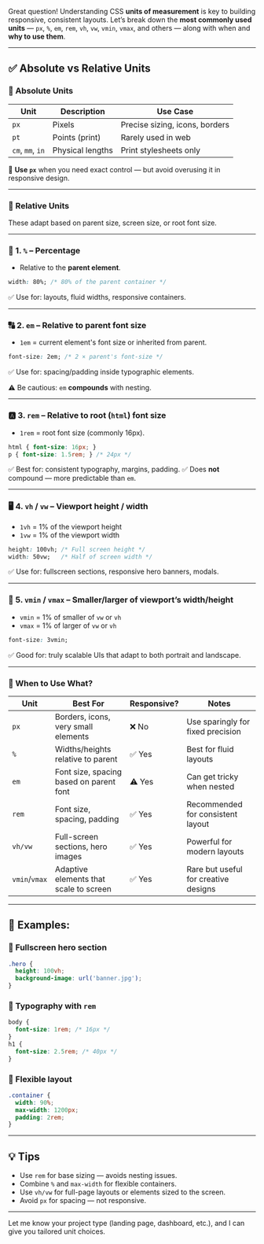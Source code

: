 Great question! Understanding CSS **units of measurement** is key to building responsive, consistent layouts. Let’s break down the **most commonly used units** — `px`, `%`, `em`, `rem`, `vh`, `vw`, `vmin`, `vmax`, and others — along with when and **why to use them**.

---

## ✅ **Absolute vs Relative Units**

### 🧱 Absolute Units

| Unit             | Description      | Use Case                       |
| ---------------- | ---------------- | ------------------------------ |
| `px`             | Pixels           | Precise sizing, icons, borders |
| `pt`             | Points (print)   | Rarely used in web             |
| `cm`, `mm`, `in` | Physical lengths | Print stylesheets only         |

🔸 **Use `px`** when you need exact control — but avoid overusing it in responsive design.

---

### 🔁 Relative Units

These adapt based on parent size, screen size, or root font size.

---

### 📐 1. **`%` – Percentage**

* Relative to the **parent element**.

```css
width: 80%; /* 80% of the parent container */
```

✅ Use for: layouts, fluid widths, responsive containers.

---

### 🔠 2. **`em` – Relative to parent font size**

* `1em` = current element's font size or inherited from parent.

```css
font-size: 2em; /* 2 × parent's font-size */
```

✅ Use for: spacing/padding inside typographic elements.

⚠️ Be cautious: `em` **compounds** with nesting.

---

### 🅰️ 3. **`rem` – Relative to root (`html`) font size**

* `1rem` = root font size (commonly 16px).

```css
html { font-size: 16px; }
p { font-size: 1.5rem; } /* 24px */
```

✅ Best for: consistent typography, margins, padding.
✅ Does **not** compound — more predictable than `em`.

---

### 🖥️ 4. **`vh` / `vw` – Viewport height / width**

* `1vh` = 1% of the viewport height
* `1vw` = 1% of the viewport width

```css
height: 100vh; /* Full screen height */
width: 50vw;   /* Half of screen width */
```

✅ Use for: fullscreen sections, responsive hero banners, modals.

---

### 🔀 5. **`vmin` / `vmax` – Smaller/larger of viewport’s width/height**

* `vmin` = 1% of smaller of `vw` or `vh`
* `vmax` = 1% of larger of `vw` or `vh`

```css
font-size: 3vmin;
```

✅ Good for: truly scalable UIs that adapt to both portrait and landscape.

---

### 🧮 When to Use What?

| Unit          | Best For                                | Responsive? | Notes                                |
| ------------- | --------------------------------------- | ----------- | ------------------------------------ |
| `px`          | Borders, icons, very small elements     | ❌ No        | Use sparingly for fixed precision    |
| `%`           | Widths/heights relative to parent       | ✅ Yes       | Best for fluid layouts               |
| `em`          | Font size, spacing based on parent font | ⚠️ Yes      | Can get tricky when nested           |
| `rem`         | Font size, spacing, padding             | ✅ Yes       | Recommended for consistent layout    |
| `vh/vw`       | Full-screen sections, hero images       | ✅ Yes       | Powerful for modern layouts          |
| `vmin`/`vmax` | Adaptive elements that scale to screen  | ✅ Yes       | Rare but useful for creative designs |

---

## 🧪 Examples:

### 🔹 Fullscreen hero section

```css
.hero {
  height: 100vh;
  background-image: url('banner.jpg');
}
```

### 🔹 Typography with `rem`

```css
body {
  font-size: 1rem; /* 16px */
}
h1 {
  font-size: 2.5rem; /* 40px */
}
```

### 🔹 Flexible layout

```css
.container {
  width: 90%;
  max-width: 1200px;
  padding: 2rem;
}
```

---

## 💡 Tips

* Use `rem` for base sizing — avoids nesting issues.
* Combine `%` and `max-width` for flexible containers.
* Use `vh/vw` for full-page layouts or elements sized to the screen.
* Avoid `px` for spacing — not responsive.

---

Let me know your project type (landing page, dashboard, etc.), and I can give you tailored unit choices.
